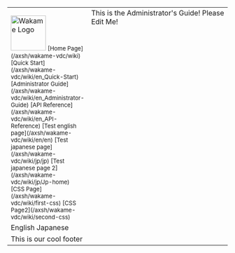 <!-- This is the English language template - DO NOT EDIT -->
<span><table border="0" cellpadding="0" width="100%" height="100%"><tr><td width="150px">
<!-- ############################################ -->
<!-- ###### -->
<!-- START OF MENU-->
<img src="/axsh/wakame-vdc/wiki/images/wakame-logo.png" alt="Wakame Logo" width="80" height="80">  
<font size=2>
[Home Page](/axsh/wakame-vdc/wiki)  
[Quick Start](/axsh/wakame-vdc/wiki/en_Quick-Start)  
[Administrator Guide](/axsh/wakame-vdc/wiki/en_Administrator-Guide)  
[API Reference](/axsh/wakame-vdc/wiki/en_API-Reference)  
[Test english page](/axsh/wakame-vdc/wiki/en/en)  
[Test japanese page](/axsh/wakame-vdc/wiki/jp/jp)  
[Test japanese page 2](/axsh/wakame-vdc/wiki/jp/Jp-home)  
[CSS Page](/axsh/wakame-vdc/wiki/first-css)  
[CSS Page2](/axsh/wakame-vdc/wiki/second-css)  
</font>
<!-- END OF MENU-->
<!-- ###### --> 
<!-- ############################################ -->
</td><td rowspan="2" valign="top">
<!-- ############################################ -->
<!-- ###### -->
<!-- START OF CONTENT--> 
This is the Administrator's Guide!
Please Edit Me!
<!-- END OF CONTENT -->
<!-- ###### -->
<!-- ############################################ -->
</tr><td>
<!-- ############################################ -->
<!-- ###### -->
<!-- START OF LANGUAGES -->
English  
Japanese  
<!-- END OF LANGUAGES -->
<!-- ###### -->
<!-- ############################################ -->
</td><tr><td colspan="2">
<!-- ############################################ -->
<!-- ###### -->
<!-- START OF FOOTER--> 
This is our cool footer
<!-- END OF FOOTER--> 
<!-- ###### -->
<!-- ############################################ -->
</td></tr></table></span>
